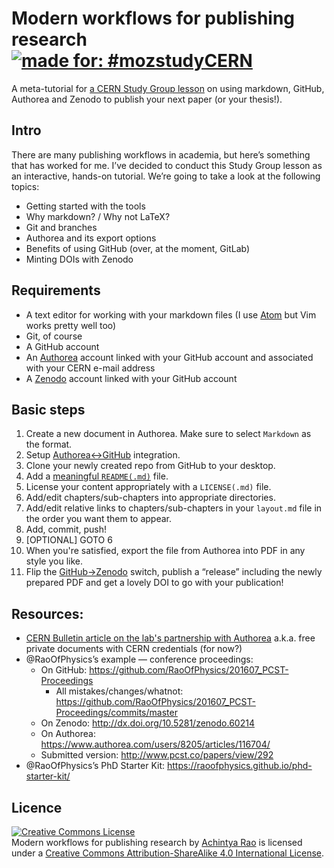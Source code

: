 # Modern workflows for publishing research [![made for: #mozstudyCERN](https://img.shields.io/badge/made%20for-%23mozstudyCERN-blue.svg)](https://github.com/CERNStudyGroup/cernstudygroup.github.io/issues)

A meta-tutorial for [a CERN Study Group lesson](https://github.com/CERNStudyGroup/cernstudygroup.github.io/issues/57) on using markdown, GitHub, Authorea and Zenodo to publish your next paper (or your thesis!).

## Intro

There are many publishing workflows in academia, but here’s something that has worked for me.
I’ve decided to conduct this Study Group lesson as an interactive, hands-on tutorial.
We’re going to take a look at the following topics:

- Getting started with the tools
- Why markdown? / Why not LaTeX?
- Git and branches
- Authorea and its export options
- Benefits of using GitHub (over, at the moment, GitLab)
- Minting DOIs with Zenodo

## Requirements

- A text editor for working with your markdown files (I use [Atom](https://atom.io/) but Vim works pretty well too)
- Git, of course
- A GitHub account
- An [Authorea](https://www.authorea.com/signup) account linked with your GitHub account and associated with your CERN e-mail address
- A [Zenodo](https://zenodo.org/signup/) account linked with your GitHub account

## Basic steps

1. Create a new document in Authorea.
Make sure to select `Markdown` as the format.
2. Setup [Authorea&harr;GitHub](https://www.authorea.com/users/3/articles/17235/_show_article) integration.
3. Clone your newly created repo from GitHub to your desktop.
4. Add a [meaningful `README(.md)`](https://github.com/noffle/art-of-readme) file.
5. License your content appropriately with a `LICENSE(.md)` file.
6. Add/edit chapters/sub-chapters into appropriate directories.
7. Add/edit relative links to chapters/sub-chapters in your `layout.md` file in the order you want them to appear.
8. Add, commit, push!
9. [OPTIONAL] GOTO 6
10. When you're satisfied, export the file from Authorea into PDF in any style you like.
11. Flip the [GitHub&rarr;Zenodo](https://guides.github.com/activities/citable-code/) switch, publish a “release” including the newly prepared PDF and get a lovely DOI to go with your publication!

## Resources:

- [CERN Bulletin article on the lab's partnership with Authorea](http://cds.cern.ch/journal/CERNBulletin/2015/49/News%20Articles/2105082) a.k.a. free private documents with CERN credentials (for now?)
- @RaoOfPhysics’s example &mdash; conference proceedings:
    - On GitHub: https://github.com/RaoOfPhysics/201607_PCST-Proceedings
        - All mistakes/changes/whatnot: https://github.com/RaoOfPhysics/201607_PCST-Proceedings/commits/master
    - On Zenodo: http://dx.doi.org/10.5281/zenodo.60214
    - On Authorea: https://www.authorea.com/users/8205/articles/116704/
    - Submitted version: http://www.pcst.co/papers/view/292
- @RaoOfPhysics’s PhD Starter Kit: https://raoofphysics.github.io/phd-starter-kit/

## Licence

<a rel="license" href="http://creativecommons.org/licenses/by-sa/4.0/"><img alt="Creative Commons License" style="border-width:0" src="https://i.creativecommons.org/l/by-sa/4.0/80x15.png" /></a><br /><span xmlns:dct="http://purl.org/dc/terms/" href="http://purl.org/dc/dcmitype/Text" property="dct:title" rel="dct:type">Modern workflows for publishing research</span> by <a xmlns:cc="http://creativecommons.org/ns#" href="https://github.com/RaoOfPhysics/modern-research-publishing" property="cc:attributionName" rel="cc:attributionURL">Achintya Rao</a> is licensed under a <a rel="license" href="http://creativecommons.org/licenses/by-sa/4.0/">Creative Commons Attribution-ShareAlike 4.0 International License</a>.
